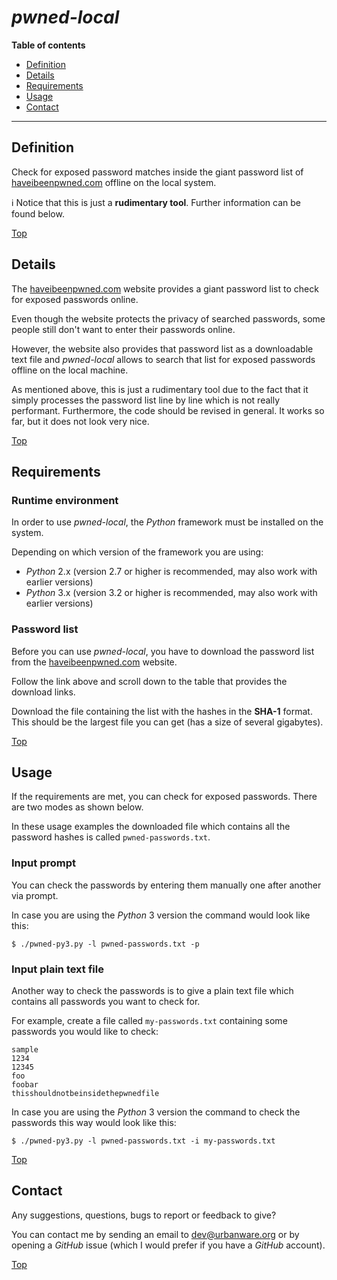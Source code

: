 # *pwned-local*

**Table of contents**
*   [Definition](#definition)
*   [Details](#details)
*   [Requirements](#requirements)
*   [Usage](#usage)
*   [Contact](#contact)

----

## Definition

Check for exposed password matches inside the giant password list of [haveibeenpwned.com](https://haveibeenpwned.com/Passwords) offline on the local system.

:information_source: Notice that this is just a **rudimentary tool**. Further information can be found below.

[Top](#pwned-local)

## Details

The [haveibeenpwned.com](https://haveibeenpwned.com/Passwords) website provides a giant password list to check for exposed passwords online.

Even though the website protects the privacy of searched passwords, some people still don't want to enter their passwords online.

However, the website also provides that password list as a downloadable text file and *pwned-local* allows to search that list for exposed passwords offline on the local machine.

As mentioned above, this is just a rudimentary tool due to the fact that it simply processes the password list line by line which is not really performant. Furthermore, the code should be revised in general. It works so far, but it does not look very nice.

[Top](#pwned-local)

## Requirements

### Runtime environment

In order to use *pwned-local*, the *Python* framework must be installed on the system.

Depending on which version of the framework you are using:

*   *Python* 2.x (version 2.7 or higher is recommended, may also work with earlier versions)
*   *Python* 3.x (version 3.2 or higher is recommended, may also work with earlier versions)

### Password list

Before you can use *pwned-local*, you have to download the password list from the [haveibeenpwned.com](https://haveibeenpwned.com/Passwords) website.

Follow the link above and scroll down to the table that provides the download links.

Download the file containing the list with the hashes in the **SHA-1** format. This should be the largest file you can get (has a size of several gigabytes).

[Top](#pwned-local)

## Usage

If the requirements are met, you can check for exposed passwords. There are two modes as shown below.

In these usage examples the downloaded file which contains all the password hashes is called `pwned-passwords.txt`.

### Input prompt

You can check the passwords by entering them manually one after another via prompt.

In case you are using the *Python* 3 version the command would look like this:

```
$ ./pwned-py3.py -l pwned-passwords.txt -p
```

### Input plain text file

Another way to check the passwords is to give a plain text file which contains all passwords you want to check for.

For example, create a file called `my-passwords.txt` containing some passwords you would like to check:

```
sample
1234
12345
foo
foobar
thisshouldnotbeinsidethepwnedfile
```

In case you are using the *Python* 3 version the command to check the passwords this way would look like this:

```
$ ./pwned-py3.py -l pwned-passwords.txt -i my-passwords.txt
```

[Top](#pwned-local)

## Contact

Any suggestions, questions, bugs to report or feedback to give?

You can contact me by sending an email to [dev@urbanware.org](mailto:dev@urbanware.org) or by opening a *GitHub* issue (which I would prefer if you have a *GitHub* account).

[Top](#pwned-local)
